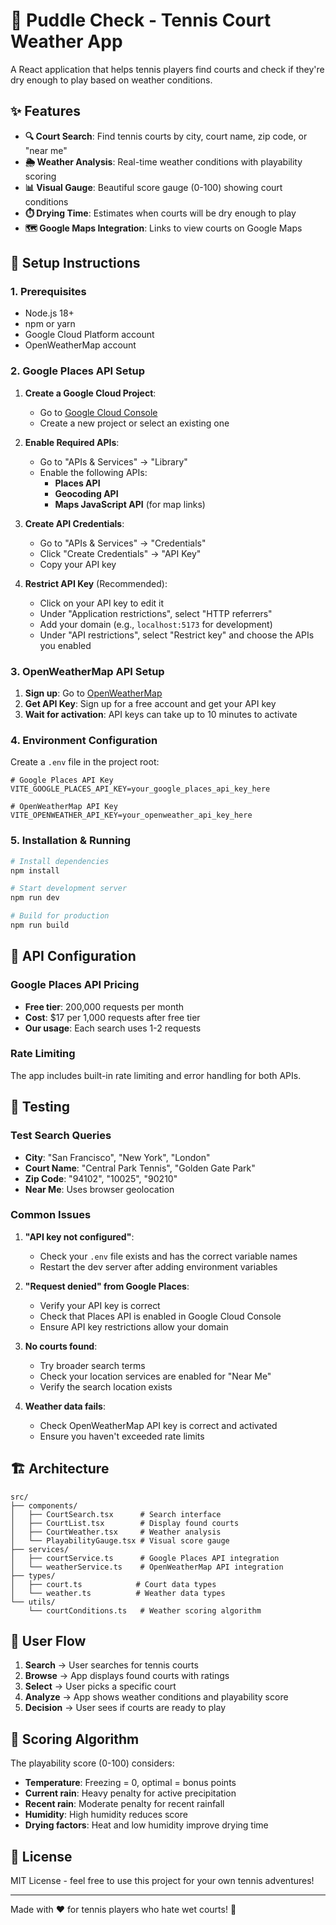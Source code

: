 # 🎾 Puddle Check - Tennis Court Weather App

A React application that helps tennis players find courts and check if they're dry enough to play based on weather conditions.

## ✨ Features

- **🔍 Court Search**: Find tennis courts by city, court name, zip code, or "near me"
- **🌦️ Weather Analysis**: Real-time weather conditions with playability scoring
- **📊 Visual Gauge**: Beautiful score gauge (0-100) showing court conditions
- **⏱️ Drying Time**: Estimates when courts will be dry enough to play
- **🗺️ Google Maps Integration**: Links to view courts on Google Maps

## 🚀 Setup Instructions

### 1. Prerequisites
- Node.js 18+ 
- npm or yarn
- Google Cloud Platform account
- OpenWeatherMap account

### 2. Google Places API Setup

1. **Create a Google Cloud Project**:
   - Go to [Google Cloud Console](https://console.cloud.google.com/)
   - Create a new project or select an existing one

2. **Enable Required APIs**:
   - Go to "APIs & Services" → "Library"
   - Enable the following APIs:
     - **Places API**
     - **Geocoding API**
     - **Maps JavaScript API** (for map links)

3. **Create API Credentials**:
   - Go to "APIs & Services" → "Credentials"
   - Click "Create Credentials" → "API Key"
   - Copy your API key

4. **Restrict API Key** (Recommended):
   - Click on your API key to edit it
   - Under "Application restrictions", select "HTTP referrers"
   - Add your domain (e.g., `localhost:5173` for development)
   - Under "API restrictions", select "Restrict key" and choose the APIs you enabled

### 3. OpenWeatherMap API Setup

1. **Sign up**: Go to [OpenWeatherMap](https://openweathermap.org/api)
2. **Get API Key**: Sign up for a free account and get your API key
3. **Wait for activation**: API keys can take up to 10 minutes to activate

### 4. Environment Configuration

Create a `.env` file in the project root:

```env
# Google Places API Key
VITE_GOOGLE_PLACES_API_KEY=your_google_places_api_key_here

# OpenWeatherMap API Key  
VITE_OPENWEATHER_API_KEY=your_openweather_api_key_here
```

### 5. Installation & Running

```bash
# Install dependencies
npm install

# Start development server
npm run dev

# Build for production
npm run build
```

## 🔧 API Configuration

### Google Places API Pricing
- **Free tier**: 200,000 requests per month
- **Cost**: $17 per 1,000 requests after free tier
- **Our usage**: Each search uses 1-2 requests

### Rate Limiting
The app includes built-in rate limiting and error handling for both APIs.

## 🧪 Testing

### Test Search Queries
- **City**: "San Francisco", "New York", "London"
- **Court Name**: "Central Park Tennis", "Golden Gate Park"
- **Zip Code**: "94102", "10025", "90210"
- **Near Me**: Uses browser geolocation

### Common Issues

1. **"API key not configured"**:
   - Check your `.env` file exists and has the correct variable names
   - Restart the dev server after adding environment variables

2. **"Request denied" from Google Places**:
   - Verify your API key is correct
   - Check that Places API is enabled in Google Cloud Console
   - Ensure API key restrictions allow your domain

3. **No courts found**:
   - Try broader search terms
   - Check your location services are enabled for "Near Me"
   - Verify the search location exists

4. **Weather data fails**:
   - Check OpenWeatherMap API key is correct and activated
   - Ensure you haven't exceeded rate limits

## 🏗️ Architecture

```
src/
├── components/
│   ├── CourtSearch.tsx      # Search interface
│   ├── CourtList.tsx        # Display found courts
│   ├── CourtWeather.tsx     # Weather analysis
│   └── PlayabilityGauge.tsx # Visual score gauge
├── services/
│   ├── courtService.ts      # Google Places API integration
│   └── weatherService.ts    # OpenWeatherMap API integration
├── types/
│   ├── court.ts            # Court data types
│   └── weather.ts          # Weather data types
└── utils/
    └── courtConditions.ts   # Weather scoring algorithm
```

## 📱 User Flow

1. **Search** → User searches for tennis courts
2. **Browse** → App displays found courts with ratings
3. **Select** → User picks a specific court
4. **Analyze** → App shows weather conditions and playability score
5. **Decision** → User sees if courts are ready to play

## 🎯 Scoring Algorithm

The playability score (0-100) considers:
- **Temperature**: Freezing = 0, optimal = bonus points
- **Current rain**: Heavy penalty for active precipitation  
- **Recent rain**: Moderate penalty for recent rainfall
- **Humidity**: High humidity reduces score
- **Drying factors**: Heat and low humidity improve drying time

## 📄 License

MIT License - feel free to use this project for your own tennis adventures!

---

Made with ❤️ for tennis players who hate wet courts! 🎾
